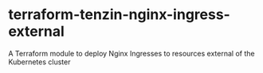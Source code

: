 # terraform-tenzin-nginx-ingress-external
A Terraform module to deploy Nginx Ingresses to resources external of the Kubernetes cluster
